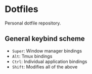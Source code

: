 # Dotfiles

Personal dotfile repository.

## General keybind scheme

- `Super`: Window manager bindings
- `Alt`: Tmux bindings
- `Ctrl`: Individual application bindings
- `Shift`: Modifies all of the above
